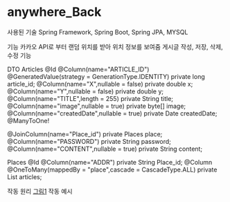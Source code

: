 # anywhere_Back
사용된 기술
Spring Framework, Spring Boot, Spring JPA, MYSQL

기능
카카오 API로 부터 랜덤 위치를 받아 위치 정보를 보여줌
게시글 작성, 저장, 삭제, 수정 기능

DTO
Articles
 @Id
  @Column(name="ARTICLE_ID")
  @GeneratedValue(strategy = GenerationType.IDENTITY)
  private long article_id;
  @Column(name="X",nullable = false)
  private double x;
  @Column(name="Y",nullable = false)
  private double y;
  @Column(name="TITLE",length = 255)
  private String title;
  @Column(name="image",nullable = true)
  private byte[] image;
  @Column(name="createdDate",nullable = true)
  private Date createdDate;
  @ManyToOne!

  @JoinColumn(name="Place_id")
  private Places place;
  @Column(name="PASSWORD")
  private String password;
  @Column(name="CONTENT",nullable = true)
  private String content;
 
Places
   @Id
    @Column(name="ADDR")
    private String Place_id;
    @Column
    @OneToMany(mappedBy = "place",cascade = CascadeType.ALL)
    private List<Articles> articles;
 
작동 원리
[그림1](https://user-images.githubusercontent.com/70366061/194986289-fc0efafc-e753-4c03-9d4a-9ab51a0e969a.png)
작동 예시
